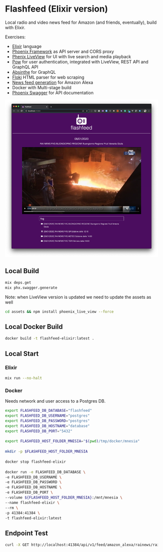 # Flashfeed (Elixir version)

Local radio and video news feed for Amazon (and friends, eventually), build with Elixir.

Exercises:

- [Elixir](https://elixir-lang.org/) language
- [Phoenix Framework](https://www.phoenixframework.org/) as API server and CORS proxy
- [Phenix LiveView](https://github.com/phoenixframework/phoenix_live_view) for UI with live search and media playback
- [Pow](https://github.com/danschultzer/pow) for user authentication, integrated with LiveView, REST API and GraphQL API
- [Absinthe](https://github.com/absinthe-graphql/absinthe) for GraphQL
- [Floki](https://github.com/philss/floki) HTML parser for web scraping
- [News feed generation](https://developer.amazon.com/en-US/docs/alexa/flashbriefing/understand-the-flash-briefing-skill-api.html) for Amazon Alexa
- Docker with Multi-stage build
- [Phoenix Swagger](https://github.com/xerions/phoenix_swagger) for API documentation

![Flashfeed UI](/docs/images/ui_example.png?raw=true "Flashfeed UI")

## Local Build

```sh
mix deps.get
mix phx.swagger.generate
```

Note: when LiveView version is updated we need to update the assets as well

```sh
cd assets && npm install phoenix_live_view --force
```

## Local Docker Build

```sh
docker build -t flashfeed-elixir:latest .
```

## Local Start

### Elixir

```sh
mix run --no-halt
```

### Docker

Needs network and user access to a Postgres DB.

```sh
export FLASHFEED_DB_DATABASE="flashfeed"
export FLASHFEED_DB_USERNAME="postgres"
export FLASHFEED_DB_PASSWORD="postgres"
export FLASHFEED_DB_HOSTNAME="database"
export FLASHFEED_DB_PORT="5432"

export FLASHFEED_HOST_FOLDER_MNESIA="$(pwd)/tmp/docker/mnesia"

mkdir -p $FLASHFEED_HOST_FOLDER_MNESIA

docker stop flashfeed-elixir

docker run -e FLASHFEED_DB_DATABASE \
-e FLASHFEED_DB_USERNAME \
-e FLASHFEED_DB_PASSWORD \
-e FLASHFEED_DB_HOSTNAME \
-e FLASHFEED_DB_PORT \
--volume ${FLASHFEED_HOST_FOLDER_MNESIA}:/mnt/mnesia \
--name flashfeed-elixir \
--rm \
-p 41384:41384 \
-t flashfeed-elixir:latest
```

## Endpoint Test

```sh
curl -X GET http://localhost:41384/api/v1/feed/amazon_alexa/rainews/rainews/it/fvg/gr
```
